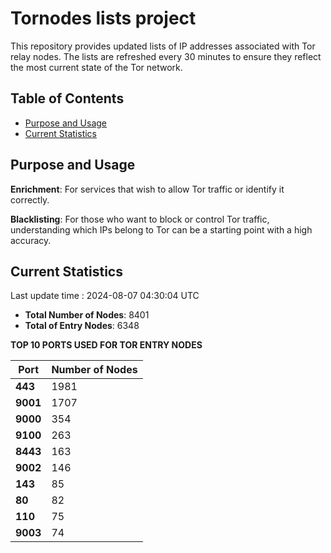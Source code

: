 # Tornodes lists project

This repository provides updated lists of IP addresses associated with Tor relay nodes. The lists are refreshed every 30 minutes to ensure they reflect the most current state of the Tor network.

## Table of Contents

- [Purpose and Usage](#purpose-and-usage)
- [Current Statistics](#current-statistics)


## Purpose and Usage

**Enrichment**: For services that wish to allow Tor traffic or identify it correctly.

**Blacklisting**: For those who want to block or control Tor traffic, understanding which IPs belong to Tor can be a starting point with a high accuracy.

## Current Statistics

Last update time : 2024-08-07 04:30:04 UTC

- **Total Number of Nodes**: 8401
- **Total of Entry Nodes**: 6348

**TOP 10 PORTS USED FOR TOR ENTRY NODES**

| **Port** | **Number of Nodes** |
|------|-----------------|
| **443**   | 1981  |
| **9001**   | 1707  |
| **9000**   | 354  |
| **9100**   | 263  |
| **8443**   | 163  |
| **9002**   | 146  |
| **143**   | 85  |
| **80**   | 82  |
| **110**   | 75  |
| **9003**   | 74  |

